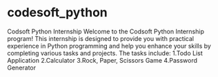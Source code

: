 # codesoft_python
Codsoft Python Internship
Welcome to the Codsoft Python Internship program! This internship is designed to provide you with practical experience in Python programming and help you enhance your skills by completing various tasks and projects.
The tasks include:
1.Todo List Application
2.Calculator
3.Rock, Paper, Scissors Game
4.Password Generator

